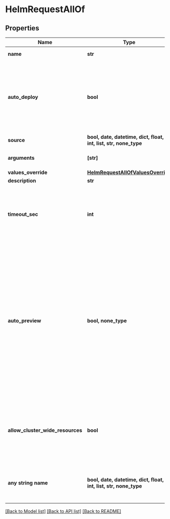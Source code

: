 # HelmRequestAllOf


## Properties
Name | Type | Description | Notes
------------ | ------------- | ------------- | -------------
**name** | **str** | name is case insensitive | 
**auto_deploy** | **bool** | Specify if the helm will be automatically updated after receiving a new image tag or a new commit according to the source type.   | 
**source** | **bool, date, datetime, dict, float, int, list, str, none_type** |  | 
**arguments** | **[str]** | The extra arguments to pass to helm | 
**values_override** | [**HelmRequestAllOfValuesOverride**](HelmRequestAllOfValuesOverride.md) |  | 
**description** | **str** |  | [optional] 
**timeout_sec** | **int** | Maximum number of seconds allowed for helm to run before killing it and mark it as failed  | [optional]  if omitted the server will use the default value of 600
**auto_preview** | **bool, none_type** | Indicates if the &#39;environment preview option&#39; is enabled.   If enabled, a preview environment will be automatically cloned when &#x60;/preview&#x60; endpoint is called or when a new commit is updated. If not specified, it takes the value of the &#x60;auto_preview&#x60; property from the associated environment.  | [optional] 
**allow_cluster_wide_resources** | **bool** | If we should allow the chart to deploy object outside his specified namespace. Setting this flag to true, requires special rights  | [optional]  if omitted the server will use the default value of False
**any string name** | **bool, date, datetime, dict, float, int, list, str, none_type** | any string name can be used but the value must be the correct type | [optional]

[[Back to Model list]](../README.md#documentation-for-models) [[Back to API list]](../README.md#documentation-for-api-endpoints) [[Back to README]](../README.md)


